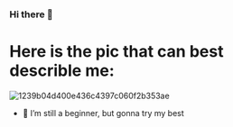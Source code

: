 ### Hi there 👋


# Here is the pic that can best describle me:

![1239b04d400e436c4397c060f2b353ae](https://user-images.githubusercontent.com/97428514/149652131-dbe32605-38f2-4749-bb58-1b6d82d1adf4.jpg)


- 🔭 I’m still a beginner, but gonna try my best
